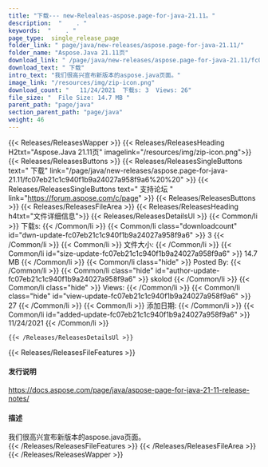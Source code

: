 ```yaml
---
title: "下载--- new-Relealeas-aspose.page-for-java-21.11。" 
description:  "    . " 
keywords:  "    . " 
page_type:  single_release_page
folder_link: " page/java/new-releases/aspose.page-for-java-21.11/"
folder_name: "Aspose.Java 21.11页"
download_link: " /page/java/new-releases/aspose.page-for-java-21.11/fc07eb21c1c940f1b9a24027a958f9a6"
download_text: " 下载"
intro_text: "我们很高兴宣布新版本的aspose.java页面。"
image_link: "/resources/img/zip-icon.png"
download_count: "   11/24/2021  下载s: 3  Views: 26"
file_size: "  File Size: 14.7 MB "
parent_path: "page/java"
section_parent_path: "page/java"
weight: 46
---
```


{{< Releases/ReleasesWapper >}}
  {{< Releases/ReleasesHeading H2txt="Aspose.Java 21.11页" imagelink="/resources/img/zip-icon.png">}}
  {{< Releases/ReleasesButtons >}}
    {{< Releases/ReleasesSingleButtons text=" 下载" link="/page/java/new-releases/aspose.page-for-java-21.11/fc07eb21c1c940f1b9a24027a958f9a6%20%20" >}}
    {{< Releases/ReleasesSingleButtons text=" 支持论坛 " link="https://forum.aspose.com/c/page" >}}
  {{< Releases/ReleasesButtons >}}
  {{< Releases/ReleasesFileArea >}}
    {{< Releases/ReleasesHeading h4txt="文件详细信息">}}
    {{< Releases/ReleasesDetailsUl >}}
            {{< Common/li  >}} 下载s: {{< /Common/li >}} 
      {{< Common/li class="downloadcount" id="dwn-update-fc07eb21c1c940f1b9a24027a958f9a6" >}} 3 {{< /Common/li >}} 
      {{< Common/li  >}} 文件大小: {{< /Common/li >}} 
      {{< Common/li id="size-update-fc07eb21c1c940f1b9a24027a958f9a6" >}} 14.7 MB {{< /Common/li >}} 
      {{< Common/li  class="hide" >}} Posted By: {{< /Common/li >}} 
      {{< Common/li class="hide" id="author-update-fc07eb21c1c940f1b9a24027a958f9a6" >}} skolod {{< /Common/li >}} 
      {{< Common/li class="hide"  >}} Views: {{< /Common/li >}} 
      {{< Common/li class="hide" id="view-update-fc07eb21c1c940f1b9a24027a958f9a6" >}} 27 {{< /Common/li >}} 
      {{< Common/li  >}} 添加日期: {{< /Common/li >}} 
      {{< Common/li id="added-update-fc07eb21c1c940f1b9a24027a958f9a6" >}} 11/24/2021 {{< /Common/li >}} 

    {{< /Releases/ReleasesDetailsUl >}}

  {{< Releases/ReleasesFileFeatures >}}
      <h4>发行说明</h4><div><a href="https://docs.aspose.com/page/java/aspose-page-for-java-21-11-release-notes/">https://docs.aspose.com/page/java/aspose-page-for-java-21-11-release-notes/</a></div><h4>描述</h4><div class="HTMLDescription">我们很高兴宣布新版本的aspose.java页面。</div>
  {{< /Releases/ReleasesFileFeatures >}}
 {{< /Releases/ReleasesFileArea >}}
{{< /Releases/ReleasesWapper >}}


